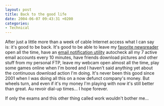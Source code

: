 ```yaml
---
layout: post
title: Back to the good life
date: 2004-06-07 09:43:31 +0200
categories:
- Technical
---
```

After just a little more than a week of cable Internet access what I can say is: it's good to be back. It's good to be able to leave my <a href="http://www.sharpreader.net/" title="Sharpreader">favorite newsreader</a> open all the time, have an <a href="http://www.poptray.org" title="PopTray - It's incredible!">email notification utility</a> autocheck all my 7 active email accounts every 10 minutes, have friends download pictures and other stuff from my personal FTP, leave my webcam open almost all the time, play some games online when I'm bored and I haven't said anything yet about the continuous download action I'm doing. It's never been this good since 2001 when I was doing all this on a now defunct company's money. But wheels turn, and even if it's my money I'm playing with now it's still better than great. Au revoir dial-up times... I hope forever.

If only the exams and this other thing called work wouldn't bother me...
